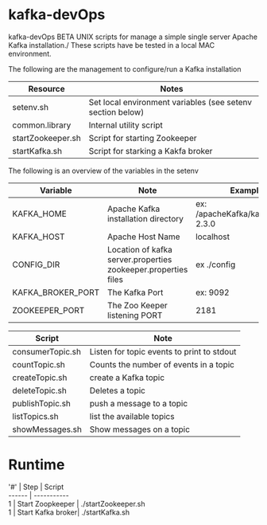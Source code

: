 # kafka-devOps

kafka-devOps BETA UNIX scripts for manage a simple single server Apache Kafka installation./
These scripts have be tested in a local MAC environment.


The following are the management to configure/run a Kafka installation

Resource | Notes
--------   | --------------------
setenv.sh  | Set local environment variables (see setenv section below)
common.library  | Internal utility script
startZookeeper.sh | Script for starting Zookeeper
startKafka.sh |  Script for starking a Kakfa broker   

The following is an overview of the variables in the setenv

Variable | Note   | Example
-------- | -------  | ------------
KAFKA_HOME | Apache Kafka installation directory | ex: /apacheKafka/kafka_2.11-2.3.0
KAFKA_HOST | Apache Host Name| localhost
CONFIG_DIR | Location of  kafka server.properties	zookeeper.properties files | ex ./config
KAFKA_BROKER_PORT | The Kafka Port  | ex: 9092
ZOOKEEPER_PORT  | The Zoo Keeper listening PORT | 2181


Script | Note   
------ | -----------  
consumerTopic.sh | Listen for topic events to print to stdout
countTopic.sh   | Counts the number of events in a topic
createTopic.sh  | create a Kafka topic
deleteTopic.sh  | Deletes a  topic
publishTopic.sh | push a message to a topic
listTopics.sh   | list the available topics
showMessages.sh  | Show messages on a topic



# Runtime

'#' | Step | Script  
------ | -----------  
1 | Start Zoopkeeper | ./startZookeeper.sh  
1 | Start Kafka broker| ./startKafka.sh  
